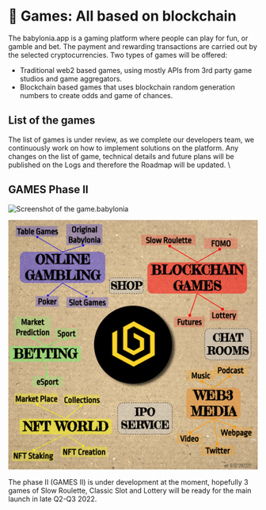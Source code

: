 # 🎰 Games: All based on blockchain
The babylonia.app is a gaming platform where people can play for fun, or gamble and bet. The payment and rewarding transactions are carried out by the selected cryptocurrencies. Two types of games will be offered: 
- Traditional web2 based games, using mostly APIs from 3rd party game studios and game aggregators.
- Blockchain based games that uses blockchain random generation numbers to create odds and game of chances.


## List of the games
The list of games is under review, as we complete our developers team, we continuously work on how to implement solutions on the platform. Any changes on the list of game, technical details and future plans will be published on the Logs and therefore the Roadmap will be updated. \

## GAMES Phase II

![Screenshot of the game.babylonia](https://raw.githubusercontent.com/babyloniaapp/docs/main/.gitbook/assets/Screenshot_GAME_preview_01.png)

![Babylonia Whole Picture](.gitbook/assets/SLIDES_MainBabylonia_280322_1920x1920.png)



The phase II (GAMES II) is under development at the moment, hopefully 3 games of Slow Roulette, Classic Slot and Lottery will be ready for the main launch in late Q2-Q3 2022.

